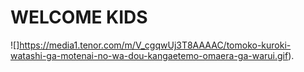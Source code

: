 # WELCOME KIDS
![]https://media1.tenor.com/m/V_cgqwUj3T8AAAAC/tomoko-kuroki-watashi-ga-motenai-no-wa-dou-kangaetemo-omaera-ga-warui.gif).
